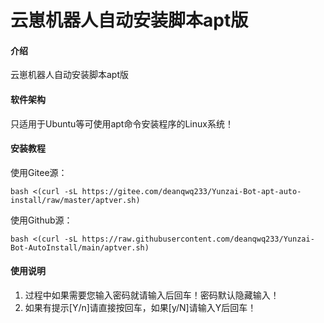 # 云崽机器人自动安装脚本apt版

#### 介绍
云崽机器人自动安装脚本apt版

#### 软件架构
只适用于Ubuntu等可使用apt命令安装程序的Linux系统！


#### 安装教程

使用Gitee源：
```
bash <(curl -sL https://gitee.com/deanqwq233/Yunzai-Bot-apt-auto-install/raw/master/aptver.sh)
```
使用Github源：
```
bash <(curl -sL https://raw.githubusercontent.com/deanqwq233/Yunzai-Bot-AutoInstall/main/aptver.sh)
```


#### 使用说明

1.  过程中如果需要您输入密码就请输入后回车！密码默认隐藏输入！
2.  如果有提示[Y/n]请直接按回车，如果[y/N]请输入Y后回车！
